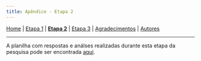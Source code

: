 ```yaml
---
title: Apêndice - Etapa 2
---
```


[Home](/master-degree-dissertation) | [Etapa 1](etapa-1) | [<b>Etapa 2</b>](etapa-2) | [Etapa 3](etapa-3) | [Agradecimentos](agradecimentos) | [Autores](autores)
<hr/>

A planilha com respostas e análses realizadas durante esta etapa da pesquisa pode ser encontrada <a href="https://docs.google.com/spreadsheets/d/1bdRwn5ywFlTL1ehNRKWo-JUQQnQl1T0ilxM6xCki5nw/edit?usp=sharing" target="_blank">aqui</a>.